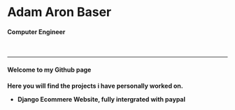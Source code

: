 <span>
<h1>Adam Aron Baser</h1>
<h4>Computer Engineer</h4>
</span>
<br/>
<hr/>
<h4>Welcome to my Github page<h4/>
<p>Here you will find the projects i have personally worked on.</p>
<ul>
  <li>Django Ecommere Website, fully intergrated with paypal</li>
  </ul>

